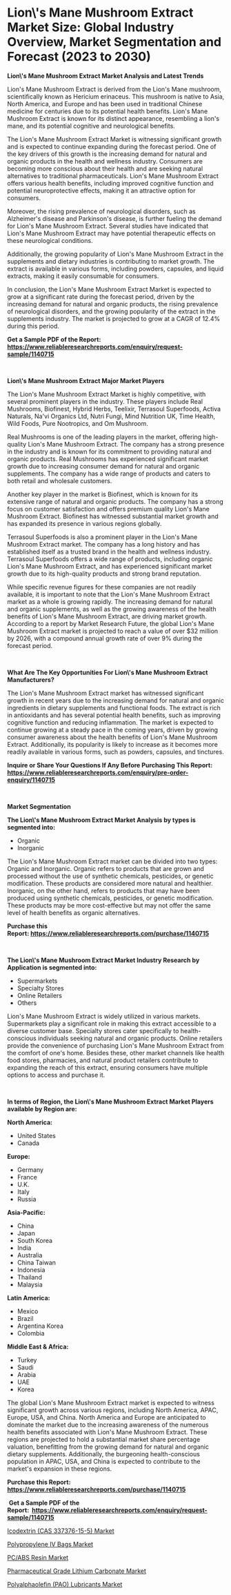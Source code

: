 <p><h1>Lion\'s Mane Mushroom Extract Market Size: Global Industry Overview, Market Segmentation and Forecast (2023 to 2030)</h1></p><p><strong>Lion\'s Mane Mushroom Extract Market Analysis and Latest Trends</strong></p>
<p><p>Lion's Mane Mushroom Extract is derived from the Lion's Mane mushroom, scientifically known as Hericium erinaceus. This mushroom is native to Asia, North America, and Europe and has been used in traditional Chinese medicine for centuries due to its potential health benefits. Lion's Mane Mushroom Extract is known for its distinct appearance, resembling a lion's mane, and its potential cognitive and neurological benefits.</p><p>The Lion's Mane Mushroom Extract Market is witnessing significant growth and is expected to continue expanding during the forecast period. One of the key drivers of this growth is the increasing demand for natural and organic products in the health and wellness industry. Consumers are becoming more conscious about their health and are seeking natural alternatives to traditional pharmaceuticals. Lion's Mane Mushroom Extract offers various health benefits, including improved cognitive function and potential neuroprotective effects, making it an attractive option for consumers.</p><p>Moreover, the rising prevalence of neurological disorders, such as Alzheimer's disease and Parkinson's disease, is further fueling the demand for Lion's Mane Mushroom Extract. Several studies have indicated that Lion's Mane Mushroom Extract may have potential therapeutic effects on these neurological conditions.</p><p>Additionally, the growing popularity of Lion's Mane Mushroom Extract in the supplements and dietary industries is contributing to market growth. The extract is available in various forms, including powders, capsules, and liquid extracts, making it easily consumable for consumers.</p><p>In conclusion, the Lion's Mane Mushroom Extract Market is expected to grow at a significant rate during the forecast period, driven by the increasing demand for natural and organic products, the rising prevalence of neurological disorders, and the growing popularity of the extract in the supplements industry. The market is projected to grow at a CAGR of 12.4% during this period.</p></p>
<p><strong>Get a Sample PDF of the Report:&nbsp; <a href="https://www.reliableresearchreports.com/enquiry/request-sample/1140715">https://www.reliableresearchreports.com/enquiry/request-sample/1140715</a></strong></p>
<p>&nbsp;</p>
<p><strong>Lion\'s Mane Mushroom Extract Major Market Players</strong></p>
<p><p>The Lion's Mane Mushroom Extract Market is highly competitive, with several prominent players in the industry. These players include Real Mushrooms, Biofinest, Hybrid Herbs, Teelixir, Terrasoul Superfoods, Activa Naturals, Na'vi Organics Ltd, Nutri Fungi, Mind Nutrition UK, Time Health, Wild Foods, Pure Nootropics, and Om Mushroom. </p><p>Real Mushrooms is one of the leading players in the market, offering high-quality Lion's Mane Mushroom Extract. The company has a strong presence in the industry and is known for its commitment to providing natural and organic products. Real Mushrooms has experienced significant market growth due to increasing consumer demand for natural and organic supplements. The company has a wide range of products and caters to both retail and wholesale customers. </p><p>Another key player in the market is Biofinest, which is known for its extensive range of natural and organic products. The company has a strong focus on customer satisfaction and offers premium quality Lion's Mane Mushroom Extract. Biofinest has witnessed substantial market growth and has expanded its presence in various regions globally. </p><p>Terrasoul Superfoods is also a prominent player in the Lion's Mane Mushroom Extract market. The company has a long history and has established itself as a trusted brand in the health and wellness industry. Terrasoul Superfoods offers a wide range of products, including organic Lion's Mane Mushroom Extract, and has experienced significant market growth due to its high-quality products and strong brand reputation. </p><p>While specific revenue figures for these companies are not readily available, it is important to note that the Lion's Mane Mushroom Extract market as a whole is growing rapidly. The increasing demand for natural and organic supplements, as well as the growing awareness of the health benefits of Lion's Mane Mushroom Extract, are driving market growth. According to a report by Market Research Future, the global Lion's Mane Mushroom Extract market is projected to reach a value of over $32 million by 2026, with a compound annual growth rate of over 9% during the forecast period.</p></p>
<p>&nbsp;</p>
<p><strong>What Are The Key Opportunities For Lion\'s Mane Mushroom Extract Manufacturers?</strong></p>
<p><p>The Lion's Mane Mushroom Extract market has witnessed significant growth in recent years due to the increasing demand for natural and organic ingredients in dietary supplements and functional foods. The extract is rich in antioxidants and has several potential health benefits, such as improving cognitive function and reducing inflammation. The market is expected to continue growing at a steady pace in the coming years, driven by growing consumer awareness about the health benefits of Lion's Mane Mushroom Extract. Additionally, its popularity is likely to increase as it becomes more readily available in various forms, such as powders, capsules, and tinctures.</p></p>
<p><strong>Inquire or Share Your Questions If Any Before Purchasing This Report: <a href="https://www.reliableresearchreports.com/enquiry/pre-order-enquiry/1140715">https://www.reliableresearchreports.com/enquiry/pre-order-enquiry/1140715</a></strong></p>
<p>&nbsp;</p>
<p><strong>Market Segmentation</strong></p>
<p><strong>The Lion\'s Mane Mushroom Extract Market Analysis by types is segmented into:</strong></p>
<p><ul><li>Organic</li><li>Inorganic</li></ul></p>
<p><p>The Lion's Mane Mushroom Extract market can be divided into two types: Organic and Inorganic. Organic refers to products that are grown and processed without the use of synthetic chemicals, pesticides, or genetic modification. These products are considered more natural and healthier. Inorganic, on the other hand, refers to products that may have been produced using synthetic chemicals, pesticides, or genetic modification. These products may be more cost-effective but may not offer the same level of health benefits as organic alternatives.</p></p>
<p><strong>Purchase this Report:&nbsp;<a href="https://www.reliableresearchreports.com/purchase/1140715">https://www.reliableresearchreports.com/purchase/1140715</a></strong></p>
<p>&nbsp;</p>
<p><strong>The Lion\'s Mane Mushroom Extract Market Industry Research by Application is segmented into:</strong></p>
<p><ul><li>Supermarkets</li><li>Specialty Stores</li><li>Online Retailers</li><li>Others</li></ul></p>
<p><p>Lion's Mane Mushroom Extract is widely utilized in various markets. Supermarkets play a significant role in making this extract accessible to a diverse customer base. Specialty stores cater specifically to health-conscious individuals seeking natural and organic products. Online retailers provide the convenience of purchasing Lion's Mane Mushroom Extract from the comfort of one's home. Besides these, other market channels like health food stores, pharmacies, and natural product retailers contribute to expanding the reach of this extract, ensuring consumers have multiple options to access and purchase it.</p></p>
<p>&nbsp;</p>
<p><strong>In terms of Region, the Lion\'s Mane Mushroom Extract Market Players available by Region are:</strong></p>
<p>
    <p> <strong> North America: </strong>
        <ul>
            <li>United States</li>
            <li>Canada</li>
        </ul>
        </p> 
    <p> <strong> Europe: </strong>
        <ul>
            <li>Germany</li>
            <li>France</li>
            <li>U.K.</li>
            <li>Italy</li>
            <li>Russia</li>
        </ul>
        </p> 
    <p> <strong> Asia-Pacific: </strong>
        <ul>
            <li>China</li>
            <li>Japan</li>
            <li>South Korea</li>
            <li>India</li>
            <li>Australia</li>
            <li>China Taiwan</li>
            <li>Indonesia</li>
            <li>Thailand</li>
            <li>Malaysia</li>
        </ul>
        </p> 
    <p> <strong> Latin America: </strong>
        <ul>
            <li>Mexico</li>
            <li>Brazil</li>
            <li>Argentina Korea</li>
            <li>Colombia</li>
        </ul>
        </p> 
    <p> <strong> Middle East & Africa: </strong>
        <ul>
            <li>Turkey</li>
            <li>Saudi</li>
            <li>Arabia</li>
            <li>UAE</li>
            <li>Korea</li>
        </ul>
    </p>
    </p>
<p><p>The global Lion's Mane Mushroom Extract market is expected to witness significant growth across various regions, including North America, APAC, Europe, USA, and China. North America and Europe are anticipated to dominate the market due to the increasing awareness of the numerous health benefits associated with Lion's Mane Mushroom Extract. These regions are projected to hold a substantial market share percentage valuation, benefitting from the growing demand for natural and organic dietary supplements. Additionally, the burgeoning health-conscious population in APAC, USA, and China is expected to contribute to the market's expansion in these regions.</p></p>
<p><strong>Purchase this Report: <a href="https://www.reliableresearchreports.com/purchase/1140715">https://www.reliableresearchreports.com/purchase/1140715</a></strong></p>
<p>&nbsp;<strong>Get a Sample PDF of the Report:&nbsp;&nbsp;<a href="https://www.reliableresearchreports.com/enquiry/request-sample/1140715">https://www.reliableresearchreports.com/enquiry/request-sample/1140715</a></strong></p>
<p><strong></strong></p>
<p><p><a href="https://www.linkedin.com/pulse/icodextrin-cas-337376-15-5-market-size-share-global-analysis/">Icodextrin (CAS 337376-15-5) Market</a></p><p><a href="https://www.linkedin.com/pulse/polypropylene-iv-bags-market-challenges-opportunities/">Polypropylene IV Bags Market</a></p><p><a href="https://github.com/Chiragrp24/Market-Research-Report-List-1/blob/main/pcabs-resin-market.md">PC/ABS Resin Market</a></p><p><a href="https://medium.com/@emiliomartelli542/pharmaceutical-grade-lithium-carbonate-market-size-market-outlook-and-market-forecast-2023-to-249397889135">Pharmaceutical Grade Lithium Carbonate Market</a></p><p><a href="https://issuu.com/reportprime-2/docs/polyalphaolefin-pao-lubricants-market-size-2030.pp?fr=xKAE9_zU1NQ">Polyalphaolefin (PAO) Lubricants Market</a></p></p>